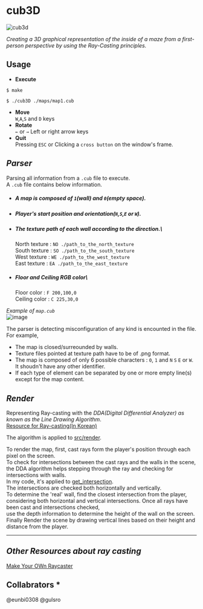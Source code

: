 # cub3D
![cub3d](https://github.com/eunbi0308/cub3d/assets/80834766/9df0df75-1788-4c75-8a53-e438f2450d7d)

*Creating a 3D graphical representation of the inside of a maze from a first-person perspective by using the Ray-Casting principles.*

## Usage
- **Execute**
```
$ make
```
```
$ ./cub3D ./maps/map1.cub
```
- **Move** \
`W`,`A`,`S` and `D` keys
- **Rotate** \
`←` or `→` Left or right arrow keys
- **Quit** \
Pressing `ESC` or Clicking a `cross button` on the window's frame.

## *Parser*
Parsing all information from a `.cub` file to execute.\
A `.cub` file contains below information.
  - ##### A map is composed of `1`(wall) and `0`(empty space).
  - ##### Player's start position and orientation(`N`,`S`,`E` or `W`).
  - ##### The texture path of each wall according to the direction.\
    North texture : `NO ./path_to_the_north_texture`\
    South texture : `SO ./path_to_the_south_texture`\
    West texture  : `WE ./path_to_the_west_texture`\
    East texture  : `EA ./path_to_the_east_texture`
  - ##### Floor and Ceiling RGB color\
    Floor color : `F 200,100,0`\
    Ceiling color : `C 225,30,0`
    
*Example of `map.cub`* \
![image](https://github.com/eunbi0308/cub3d/assets/80834766/903eb2c1-4148-474a-b523-3808f2c22738)

The parser is detecting misconfiguration of any kind is encounted in the file. For example,
- The map is closed/surreounded by walls.
- Texture files pointed at texture path have to be of .png format.
- The map is composed of only 6 possible characters : `0`, `1` and `N` `S` `E` or `W`. It shoudn't have any other identifier.
- If each type of element can be separated by one or more empty line(s) except for the map content.

## *Render*
Representing Ray-casting with the *DDA(Digital Differential Analyzer) as known as the Line Drawing Algorithm*.\
[Resource for Ray-casting(In Korean)](https://github.com/mathreboot/raycast)

The algorithm is applied to [src/render](src/render).

To render the map, first, cast rays form the player's position through each pixel on the screen.\
To check for intersections between the cast rays and the walls in the scene,\
the DDA algorithm helps stepping through the ray and checking for intersections with walls.\
In my code, it's applied to [get_intersection](src/render/ray_casting.c).\
The intersections are checked both horizontally and vertically. \
To determine the 'real' wall, find the closest intersection from the player, \
considering both horizontal and vertical intersections. Once all rays have been cast and intersections checked, \
use the depth information to determine the height of the wall on the screen.\
Finally Render the scene by drawing vertical lines based on their height and distance from the player.

---
## *Other Resources about ray casting*
[Make Your OWn Raycaster](https://youtu.be/gYRrGTC7GtA?feature=shared)

## Collabrators *
@eunbi0308
@gulsro

